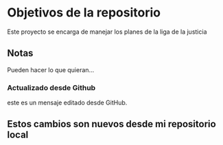 # Objetivos de la repositorio

Este proyecto se encarga de manejar los planes de la liga de la justicia


## Notas
Pueden hacer lo que quieran...


### Actualizado desde Github

este es un mensaje editado desde GitHub.


## Estos cambios son nuevos desde mi repositorio local